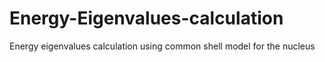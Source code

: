 # Energy-Eigenvalues-calculation
Energy eigenvalues calculation using common shell model for the nucleus
